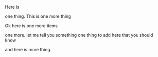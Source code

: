 Here is 

one thing. This is one more thing

Ok here is one more items

one more. let me tell you something
one thing to add here
that you should know

and here is more thing.